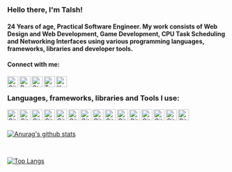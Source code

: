 ###  Hello there, I'm Talsh!

#### 24 Years of age, Practical Software Engineer. My work consists of Web Design and Web Development, Game Development, CPU Task Scheduling and Networking Interfaces using various programming languages, frameworks, libraries and developer tools.

#### Connect with me: 

[<img align="left" alt="GitHub Link" width="25px" height="25px" src="https://upload.wikimedia.org/wikipedia/commons/thumb/9/91/Octicons-mark-github.svg/1024px-Octicons-mark-github.svg.png" />][github]
[<img align="left" alt="Reddit Link" width="25px" height="25px" src="https://seeklogo.net/wp-content/uploads/2020/09/reddit-logomark-logo.png" />][reddit]
[<img align="left" alt="Steam Link" width="25px" height="25px" src="https://upload.wikimedia.org/wikipedia/commons/thumb/8/83/Steam_icon_logo.svg/1024px-Steam_icon_logo.svg.png" />][steam]
[<img align="left" alt="Twitter Link" width="25px" height="25px" src="https://upload.wikimedia.org/wikipedia/he/thumb/a/a3/Twitter_bird_logo.svg/1259px-Twitter_bird_logo.svg.png" />][twitter]
[<img align="left" alt="YouTube Link" width="25px" height="25px" src="https://images.vexels.com/media/users/3/157679/isolated/preview/8d24929b0ebd57e691ea9db331e1c1fa-youtube-play-button-logo-by-vexels.png" />][youtube]

<br />

### Languages, frameworks, libraries and Tools I use:

[<img align="left" alt="GitHub Link" width="25px" height="25px" src="https://upload.wikimedia.org/wikipedia/commons/thumb/6/61/HTML5_logo_and_wordmark.svg/512px-HTML5_logo_and_wordmark.svg.png" />][html5]
[<img align="left" alt="GitHub Link" width="25px" height="25px" src="https://upload.wikimedia.org/wikipedia/commons/thumb/3/3d/CSS.3.svg/1200px-CSS.3.svg.png" />][css]
[<img align="left" alt="GitHub Link" width="25px" height="25px" src="https://upload.wikimedia.org/wikipedia/commons/thumb/9/99/Unofficial_JavaScript_logo_2.svg/1024px-Unofficial_JavaScript_logo_2.svg.png" />][javascript]
[<img align="left" alt="GitHub Link" width="25px" height="25px" src="https://upload.wikimedia.org/wikipedia/commons/thumb/9/96/Sass_Logo_Color.svg/1024px-Sass_Logo_Color.svg.png" />][sass]
[<img align="left" alt="GitHub Link" width="25px" height="25px" src="https://upload.wikimedia.org/wikipedia/he/thumb/a/a7/React-icon.svg/1280px-React-icon.svg.png" />][react]
[<img align="left" alt="GitHub Link" width="25px" height="25px" src="https://upload.wikimedia.org/wikipedia/commons/thumb/c/cf/Eclipse-SVG.svg/1200px-Eclipse-SVG.svg.png" />][eclipse]
[<img align="left" alt="GitHub Link" width="25px" height="25px" src="https://upload.wikimedia.org/wikipedia/commons/thumb/9/9a/Visual_Studio_Code_1.35_icon.svg/1024px-Visual_Studio_Code_1.35_icon.svg.png" />][visual_studio_code]
[<img align="left" alt="GitHub Link" width="25px" height="25px" src="https://upload.wikimedia.org/wikipedia/commons/thumb/c/cd/Visual_Studio_2017_Logo.svg/1200px-Visual_Studio_2017_Logo.svg.png" />][visual_studio]
[<img align="left" alt="GitHub Link" width="25px" height="25px" src="https://upload.wikimedia.org/wikipedia/commons/thumb/7/7a/C_Sharp_logo.svg/932px-C_Sharp_logo.svg.png" />][c#]
[<img align="left" alt="GitHub Link" width="25px" height="25px" src="https://cdn.iconscout.com/icon/free/png-256/c-programming-569564.png" />][c]
[<img align="left" alt="GitHub Link" width="25px" height="25px" src="https://upload.wikimedia.org/wikipedia/he/0/05/Java_Logo.svg.png" />][java]
[<img align="left" alt="GitHub Link" width="25px" height="25px" src="https://i.pinimg.com/originals/8c/b1/8c/8cb18c72082d13eb581cf6d452e8e266.png" />][assembly]
[<img align="left" alt="GitHub Link" width="25px" height="25px" src="https://www.svgrepo.com/show/13344/sql-file-format.svg" />][sql]
[<img align="left" alt="GitHub Link" width="25px" height="25px" src="https://seeklogo.com/images/R/redux-logo-9CA6836C12-seeklogo.com.png" />][redux]
[<img align="left" alt="GitHub Link" width="25px" height="25px" src="https://cdn.worldvectorlogo.com/logos/mongodb.svg" />][mongodb]

<br />
<br />

[![Anurag's github stats](https://github-readme-stats.vercel.app/api?username=talsh123)](https://github.com/anuraghazra/github-readme-stats)

<br />

[![Top Langs](https://github-readme-stats.vercel.app/api/top-langs/?username=talsh123)](https://github.com/anuraghazra/github-readme-stats)

[github]: https://github.com/talsh123/
[reddit]: https://www.reddit.com/user/talsh123/
[steam]: https://steamcommunity.com/id/Talsh123/
[twitter]: https://twitter.com/Talsh1234
[youtube]: https://www.youtube.com/channel/UCFwhT19zQlrU_Ji_P46NliQ
[html5]: https://developer.mozilla.org/en-US/docs/Web/Guide/HTML/HTML5
[css]: https://developer.mozilla.org/en-US/docs/Archive/CSS3
[sass]: https://sass-lang.com/
[javascript]: https://developer.mozilla.org/en-US/docs/Web/JavaScript
[react]: https://reactjs.org/
[visual_studio_code]: https://code.visualstudio.com/
[eclipse]: https://www.eclipse.org/
[visual_studio]: https://visualstudio.microsoft.com/
[c#]: https://docs.microsoft.com/en-us/dotnet/csharp/
[c]: https://www.programiz.com/c-programming
[java]: https://www.java.com/en/
[assembly]: https://www.tutorialspoint.com/assembly_programming/assembly_introduction.htm
[mongodb]: https://www.mongodb.com/
[redux]: https://redux.js.org/
[sql]: https://www.khanacademy.org/computing/computer-programming/sql
